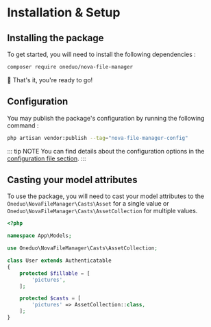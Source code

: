 # Installation & Setup

## Installing the package
To get started, you will need to install the following dependencies :

```bash
composer require oneduo/nova-file-manager
```

🎉 That's it, you're ready to go!

## Configuration
You may publish the package's configuration by running the following command :

```bash
php artisan vendor:publish --tag="nova-file-manager-config"
```

::: tip NOTE
You can find details about the configuration options in the [configuration file section](/configuration).
:::

## Casting your model attributes
To use the package, you will need to cast your model attributes to the `Oneduo\NovaFileManager\Casts\Asset` for a single value or `Oneduo\NovaFileManager\Casts\AssetCollection` for multiple values.

```php
<?php

namespace App\Models;

use Oneduo\NovaFileManager\Casts\AssetCollection;

class User extends Authenticatable
{
    protected $fillable = [
        'pictures',
    ];

    protected $casts = [
        'pictures' => AssetCollection::class,
    ];
}
```
